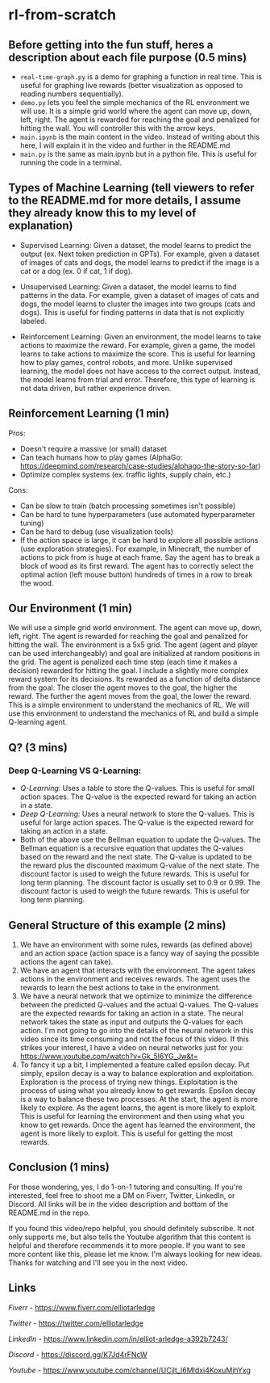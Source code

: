 # rl-from-scratch

## Before getting into the fun stuff, heres a description about each file purpose (0.5 mins)
- `real-time-graph.py` is a demo for graphing a function in real time. This is useful for graphing live rewards (better visualization as opposed to reading numbers sequentially).
- `demo.py` lets you feel the simple mechanics of the RL environment we will use. It is a simple grid world where the agent can move up, down, left, right. The agent is rewarded for reaching the goal and penalized for hitting the wall. You will controller this with the arrow keys.
- `main.ipynb` is the main content in the video. Instead of writing about this here, I will explain it in the video and further in the README.md
- `main.py` is the same as main.ipynb but in a python file. This is useful for running the code in a terminal.

## Types of Machine Learning (tell viewers to refer to the README.md for more details, I assume they already know this to my level of explanation)
- Supervised Learning: Given a dataset, the model learns to predict the output (ex. Next token prediction in GPTs). For example, given a dataset of images of cats and dogs, the model learns to predict if the image is a cat or a dog (ex. 0 if cat, 1 if dog).

- Unsupervised Learning: Given a dataset, the model learns to find patterns in the data. For example, given a dataset of images of cats and dogs, the model learns to cluster the images into two groups (cats and dogs). This is useful for finding patterns in data that is not explicitly labeled.

- Reinforcement Learning: Given an environment, the model learns to take actions to maximize the reward. For example, given a game, the model learns to take actions to maximize the score. This is useful for learning how to play games, control robots, and more. Unlike supervised learning, the model does not have access to the correct output. Instead, the model learns from trial and error. Therefore, this type of learning is not data driven, but rather experience driven.

## Reinforcement Learning (1 min)
Pros:
- Doesn't require a massive (or small) dataset
- Can teach humans how to play games (AlphaGo: https://deepmind.com/research/case-studies/alphago-the-story-so-far)
- Optimize complex systems (ex. traffic lights, supply chain, etc.)

Cons:
- Can be slow to train (batch processing sometimes isn't possible)
- Can be hard to tune hyperparameters (use automated hyperparameter tuning)
- Can be hard to debug (use visualization tools)
- If the action space is large, it can be hard to explore all possible actions (use exploration strategies). For example, in Minecraft, the number of actions to pick from is huge at each frame. Say the agent has to break a block of wood as its first reward. The agent has to correctly select the optimal action (left mouse button) hundreds of times in a row to break the wood.

## Our Environment (1 min)

We will use a simple grid world environment. The agent can move up, down, left, right. The agent is rewarded for reaching the goal and penalized for hitting the wall. The environment is a 5x5 grid. The agent (agent and player can be used interchangeably) and goal are initialized at random positions in the grid. The agent is penalized each time step (each time it makes a decision) rewarded for hitting the goal. I include a slightly more complex reward system for its decisions. Its rewarded as a function of delta distance from the goal. The closer the agent moves to the goal, the higher the reward. The further the agent moves from the goal, the lower the reward. This is a simple environment to understand the mechanics of RL. We will use this environment to understand the mechanics of RL and build a simple Q-learning agent.

## Q? (3 mins)

### Deep Q-Learning VS Q-Learning:
- *Q-Learning:* Uses a table to store the Q-values. This is useful for small action spaces. The Q-value is the expected reward for taking an action in a state. 
- *Deep Q-Learning:* Uses a neural network to store the Q-values. This is useful for large action spaces. The Q-value is the expected reward for taking an action in a state.
- Both of the above use the Bellman equation to update the Q-values. The Bellman equation is a recursive equation that updates the Q-values based on the reward and the next state. The Q-value is updated to be the reward plus the discounted maximum Q-value of the next state. The discount factor is used to weigh the future rewards. This is useful for long term planning. The discount factor is usually set to 0.9 or 0.99. The discount factor is used to weigh the future rewards. This is useful for long term planning.

## General Structure of this example (2 mins)
1. We have an environment with some rules, rewards (as defined above) and an action space (action space is a fancy way of saying the possible actions the agent can take).
2. We have an agent that interacts with the environment. The agent takes actions in the environment and receives rewards. The agent uses the rewards to learn the best actions to take in the environment.
3. We have a neural network that we optimize to minimize the difference between the predicted Q-values and the actual Q-values. The Q-values are the expected rewards for taking an action in a state. The neural network takes the state as input and outputs the Q-values for each action. I'm not going to go into the details of the neural network in this video since its time consuming and not the focus of this video. If this strikes your interest, I have a video on neural networks just for you: https://www.youtube.com/watch?v=Gk_5I6YG_Jw&t=
4. To fancy it up a bit, I implemented a feature called epsilon decay. 
Put simply, epsilon decay is a way to balance exploration and exploitation. Exploration is the process of trying new things. Exploitation is the process of using what you already know to get rewards. Epsilon decay is a way to balance these two processes. At the start, the agent is more likely to explore. As the agent learns, the agent is more likely to exploit. This is useful for learning the environment and then using what you know to get rewards. Once the agent has learned the environment, the agent is more likely to exploit. This is useful for getting the most rewards.


## Conclusion (1 mins)
For those wondering, yes, I do 1-on-1 tutoring and consulting. If you're interested, feel free to shoot me a DM on Fiverr, Twitter, LinkedIn, or Discord. All links will be in the video description and bottom of the README.md in the repo.

If you found this video/repo helpful, you should definitely subscribe. It not only supports me, but also tells the Youtube algorithm that this content is helpful and therefore recommends it to more people. If you want to see more content like this, please let me know. I'm always looking for new ideas. Thanks for watching and I'll see you in the next video.

## Links
*Fiverr* - https://www.fiverr.com/elliotarledge

*Twitter* - https://twitter.com/elliotarledge

*LinkedIn* - https://www.linkedin.com/in/elliot-arledge-a392b7243/

*Discord* - https://discord.gg/K7Jd4rFNcW

*Youtube* - https://www.youtube.com/channel/UCjlt_l6MIdxi4KoxuMjhYxg